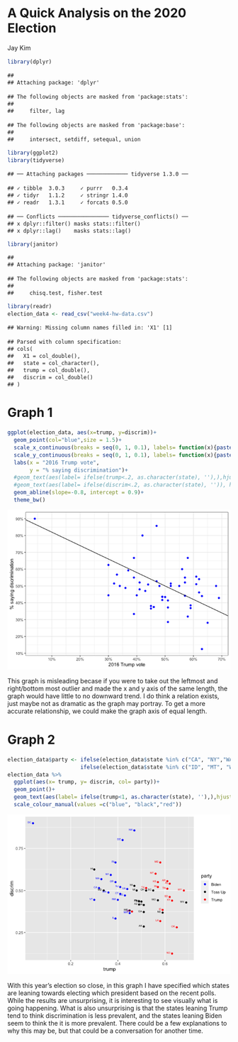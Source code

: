A Quick Analysis on the 2020 Election
================
Jay Kim

``` r
library(dplyr)
```

    ## 
    ## Attaching package: 'dplyr'

    ## The following objects are masked from 'package:stats':
    ## 
    ##     filter, lag

    ## The following objects are masked from 'package:base':
    ## 
    ##     intersect, setdiff, setequal, union

``` r
library(ggplot2)
library(tidyverse)
```

    ## ── Attaching packages ───────────── tidyverse 1.3.0 ──

    ## ✓ tibble  3.0.3     ✓ purrr   0.3.4
    ## ✓ tidyr   1.1.2     ✓ stringr 1.4.0
    ## ✓ readr   1.3.1     ✓ forcats 0.5.0

    ## ── Conflicts ──────────────── tidyverse_conflicts() ──
    ## x dplyr::filter() masks stats::filter()
    ## x dplyr::lag()    masks stats::lag()

``` r
library(janitor)
```

    ## 
    ## Attaching package: 'janitor'

    ## The following objects are masked from 'package:stats':
    ## 
    ##     chisq.test, fisher.test

``` r
library(readr)
election_data <- read_csv("week4-hw-data.csv")
```

    ## Warning: Missing column names filled in: 'X1' [1]

    ## Parsed with column specification:
    ## cols(
    ##   X1 = col_double(),
    ##   state = col_character(),
    ##   trump = col_double(),
    ##   discrim = col_double()
    ## )

# Graph 1

``` r
ggplot(election_data, aes(x=trump, y=discrim))+
  geom_point(col="blue",size = 1.5)+
  scale_x_continuous(breaks = seq(0, 1, 0.1), labels= function(x){paste0(x*100, '%')})+
  scale_y_continuous(breaks = seq(0, 1, 0.1), labels= function(x){paste0(x*100, '%')})+ #how to do this correctly
  labs(x = "2016 Trump vote",
       y = "% saying discrimination")+
  #geom_text(aes(label= ifelse(trump<.2, as.character(state), ''),),hjust=1.2, vjust =0)+
  #geom_text(aes(label= ifelse(discrim<.2, as.character(state), '')), hjust=1.2, vjust =0)+
  geom_abline(slope=-0.8, intercept = 0.9)+
  theme_bw()
```

![](2020_Election_files/figure-gfm/unnamed-chunk-2-1.png)<!-- -->

This graph is misleading becase if you were to take out the leftmost and
right/bottom most outlier and made the x and y axis of the same length,
the graph would have little to no downward trend. I do think a relation
exists, just maybe not as dramatic as the graph may portray. To get a
more accurate relationship, we could make the graph axis of equal
length.

# Graph 2

``` r
election_data$party <- ifelse(election_data$state %in% c("CA", "NY","WA", "OR","NV","CO","NM","MN","IL","VA","MA", "RI", "CT", "NJ", "DE", "DC", "VT", "NH" ), 'Biden',      
                       ifelse(election_data$state %in% c("ID", "MT", "WY", "UT", "ND", "SD", "KS", "OK", "TX", "AR", "LA", "MS", "AL", "TN", "KY", "IN", "WY" ), 'Trump', "Toss Up"))
election_data %>% 
  ggplot(aes(x= trump, y= discrim, col= party))+
  geom_point()+
  geom_text(aes(label= ifelse(trump<1, as.character(state), ''),),hjust=1.5, vjust =0, size =2)+
  scale_colour_manual(values =c("blue", "black","red"))
```

![](2020_Election_files/figure-gfm/unnamed-chunk-3-1.png)<!-- -->

With this year’s election so close, in this graph I have specified which
states are leaning towards electing which president based on the recent
polls. While the results are unsurprising, it is interesting to see
visually what is going happening. What is also unsurprising is that the
states leaning Trump tend to think discrimination is less prevalent, and
the states leaning Biden seem to think the it is more prevalent. There
could be a few explanations to why this may be, but that could be a
conversation for another time.
